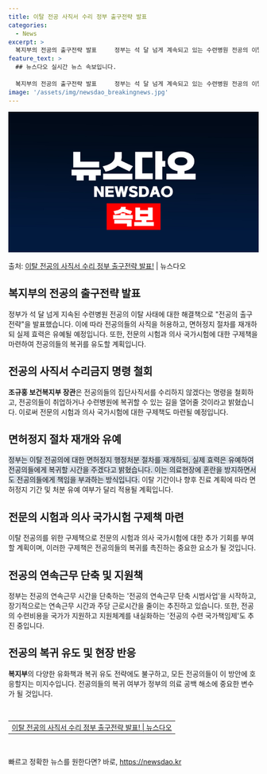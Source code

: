 ```yaml
---
title: 이탈 전공 사직서 수리 정부 출구전략 발표
categories:
  - News
excerpt: >
  복지부의 전공의 출구전략 발표     정부는 석 달 넘게 계속되고 있는 수련병원 전공의 이탈 사태를 해결하기…
feature_text: >
  ## 뉴스다오 실시간 뉴스 속보입니다.

  복지부의 전공의 출구전략 발표     정부는 석 달 넘게 계속되고 있는 수련병원 전공의 이탈 사태를 해결하기…
image: '/assets/img/newsdao_breakingnews.jpg'
---
```


![뉴스다오 속보](/assets/img/newsdao_breakingnews.jpg)

<p>출처: <a href="https://newsdao.kr/4050" rel="dofollow">이탈 전공의 사직서 수리 정부 출구전략 발표!</a> | 뉴스다오</p>

<h2 data-ke-size="size26">복지부의 전공의 출구전략 발표</h2>
<p data-ke-size="size16">정부가 석 달 넘게 지속된 수련병원 전공의 이탈 사태에 대한 해결책으로 "전공의 출구전략"을 발표했습니다. 이에 따라 전공의들의 사직을 허용하고, 면허정지 절차를 재개하되 실제 효력은 유예될 예정입니다. 또한, 전문의 시험과 의사 국가시험에 대한 구제책을 마련하여 전공의들의 복귀를 유도할 계획입니다.</p>

<h2 data-ke-size="size26">전공의 사직서 수리금지 명령 철회</h2>
<p data-ke-size="size16"><b>조규홍 보건복지부 장관</b>은 전공의들의 집단사직서를 수리하지 않겠다는 명령을 철회하고, 전공의들이 취업하거나 수련병원에 복귀할 수 있는 길을 열어줄 것이라고 밝혔습니다. 이로써 전문의 시험과 의사 국가시험에 대한 구제책도 마련될 예정입니다.</p>

<h2 data-ke-size="size26">면허정지 절차 재개와 유예</h2>
<p data-ke-size="size16"><span style="background-color: #21538527;">정부는 이탈 전공의에 대한 면허정지 행정처분 절차를 재개하되, 실제 효력은 유예하여 전공의들에게 복귀할 시간을 주겠다고 밝혔습니다. 이는 의료현장에 혼란을 방지하면서도 전공의들에게 책임을 부과하는 방식입니다.</span> 이탈 기간이나 향후 진료 계획에 따라 면허정지 기간 및 처분 유예 여부가 달리 적용될 계획입니다.</p>

<h2 data-ke-size="size26">전문의 시험과 의사 국가시험 구제책 마련</h2>
<p data-ke-size="size16">이탈 전공의를 위한 구제책으로 전문의 시험과 의사 국가시험에 대한 추가 기회를 부여할 계획이며, 이러한 구제책은 전공의들의 복귀를 촉진하는 중요한 요소가 될 것입니다.</p>

<h2 data-ke-size="size26">전공의 연속근무 단축 및 지원책</h2>
<p data-ke-size="size16">정부는 전공의 연속근무 시간을 단축하는 '전공의 연속근무 단축 시범사업'을 시작하고, 장기적으로는 연속근무 시간과 주당 근로시간을 줄이는 추진하고 있습니다. 또한, 전공의 수련비용을 국가가 지원하고 지원체계를 내실화하는 '전공의 수련 국가책임제'도 추진 중입니다.</p>

<h2 data-ke-size="size26">전공의 복귀 유도 및 현장 반응</h2>
<p data-ke-size="size16"><b>복지부</b>의 다양한 유화책과 복귀 유도 전략에도 불구하고, 모든 전공의들이 이 방안에 호응할지는 미지수입니다. 전공의들의 복귀 여부가 정부의 의료 공백 해소에 중요한 변수가 될 것입니다.</p>

<p data-ke-size="size16">&nbsp;</p>
<table>
<tbody>
<tr>
<td style="text-align: center; height: 17px;"><a href="https://newsdao.kr/4050">이탈 전공의 사직서 수리 정부 출구전략 발표! | 뉴스다오</a></td>
</tr>
</tbody>
</table>
<p data-ke-size="size16">&nbsp;</p>
 

빠르고 정확한 뉴스를 원한다면? 바로, <a href="https://newsdao.kr" rel="dofollow">https://newsdao.kr</a>



